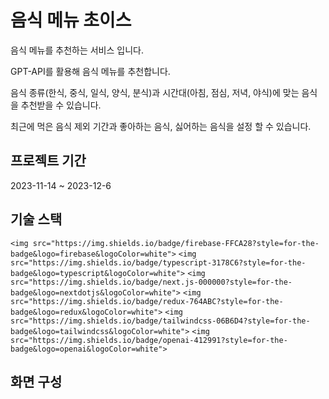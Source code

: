 # 음식 메뉴 초이스

음식 메뉴를 추천하는 서비스 입니다.

GPT-API를 활용해 음식 메뉴를 추천합니다.

음식 종류(한식, 중식, 일식, 양식, 분식)과 시간대(아침, 점심, 저녁, 야식)에 맞는 음식을 추천받을 수 있습니다.

최근에 먹은 음식 제외 기간과 좋아하는 음식, 싫어하는 음식을 설정 할 수 있습니다.

## 프로젝트 기간

2023-11-14 ~ 2023-12-6

## 기술 스택

`<img src="https://img.shields.io/badge/firebase-FFCA28?style=for-the-badge&logo=firebase&logoColor=white">` `<img src="https://img.shields.io/badge/typescript-3178C6?style=for-the-badge&logo=typescript&logoColor=white">` `<img src="https://img.shields.io/badge/next.js-000000?style=for-the-badge&logo=nextdotjs&logoColor=white">` `<img src="https://img.shields.io/badge/redux-764ABC?style=for-the-badge&logo=redux&logoColor=white">` `<img src="https://img.shields.io/badge/tailwindcss-06B6D4?style=for-the-badge&logo=tailwindcss&logoColor=white">` `<img src="https://img.shields.io/badge/openai-412991?style=for-the-badge&logo=openai&logoColor=white">`

## 화면 구성
